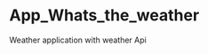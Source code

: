 # App_Whats_the_weather
Weather application with weather  Api   



























































  
















